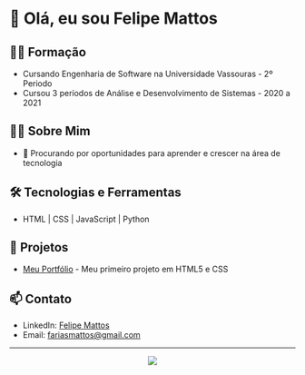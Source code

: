 <!-- Seu Nome -->
# 👋 Olá, eu sou Felipe Mattos

## 👨‍🎓 Formação
- Cursando Engenharia de Software na Universidade Vassouras - 2º Periodo
- Cursou 3 períodos de Análise e Desenvolvimento de Sistemas - 2020 a 2021

## 👨‍💻 Sobre Mim
- 💼 Procurando por oportunidades para aprender e crescer na área de tecnologia

## 🛠️ Tecnologias e Ferramentas
- HTML | CSS | JavaScript | Python

## 📂 Projetos
- [Meu Portfólio](https://github.com/FelipeMattosDev/portifolio) - Meu primeiro projeto em HTML5 e CSS

## 📫 Contato
- LinkedIn: [Felipe Mattos](https://www.linkedin.com/in/felipe-mattos-680664147/)
- Email: fariasmattos@gmail.com

---

<div align="center">
    <img src="https://github-readme-stats.vercel.app/api?username=FelipeMattosdev&show_icons=true&theme=radical" />
</div>

<!---
FelipeMattosdev/FelipeMattosdev is a ✨ special ✨ repository because its `README.md` (this file) appears on your GitHub profile.
You can click the Preview link to take a look at your changes.
--->
